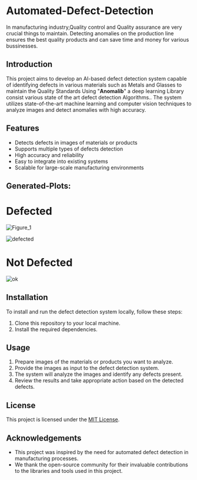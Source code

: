 # Automated-Defect-Detection

In  manufacturing industry,Quality control and Quality assurance are very crucial things to maintain. Detecting anomalies on the production line ensures the best quality products and can save time and money for various bussinesses. 


## Introduction
This project aims to develop an AI-based defect detection system capable of identifying defects in various materials such as Metals and  Glasses to maintain the Quality Standards Using  "**Anomalib**" a deep learning Library consist various state of the art defect detection Algorithms.. The system utilizes state-of-the-art machine learning and computer vision techniques to analyze images and detect anomalies with high accuracy.

## Features
- Detects defects in images of materials or products
- Supports multiple types of defects detection
- High accuracy and reliability
- Easy to integrate into existing systems
- Scalable for large-scale manufacturing environments


## Generated-Plots:

# Defected
![Figure_1](https://github.com/Rukhsar111/Automated-Defect-Detection/assets/54540404/520ec8ba-92c4-4d81-a9a7-8961e7e0d6d8)


![defected](https://github.com/Rukhsar111/Automated-Defect-Detection/assets/54540404/ac0a3796-8641-438d-9478-1b90ef845851)

# Not Defected
![ok](https://github.com/Rukhsar111/Automated-Defect-Detection/assets/54540404/54ce46b2-a3fd-4c00-94f5-67f4fef652e9)




## Installation
To install and run the defect detection system locally, follow these steps:
1. Clone this repository to your local machine.
2. Install the required dependencies.


## Usage
1. Prepare images of the materials or products you want to analyze.
2. Provide the images as input to the defect detection system.
3. The system will analyze the images and identify any defects present.
4. Review the results and take appropriate action based on the detected defects.






## License

This project is licensed under the [MIT License](LICENSE).

## Acknowledgements

- This project was inspired by the need for automated defect detection in manufacturing processes.
- We thank the open-source community for their invaluable contributions to the libraries and tools used in this project.

